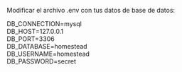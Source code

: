 Modificar el archivo .env con tus datos de base de datos:

DB_CONNECTION=mysql <br />
DB_HOST=127.0.0.1 <br />
DB_PORT=3306 <br />
DB_DATABASE=homestead <br /> 
DB_USERNAME=homestead <br />
DB_PASSWORD=secret <br />
